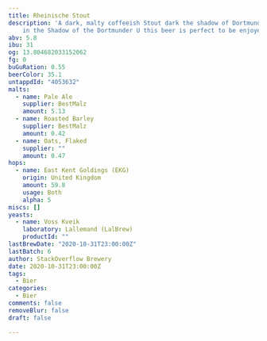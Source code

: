 ```yaml
---
title: Rheinische Stout
description: 'A dark, malty coffeeish Stout dark the shadow of Dortmunder U.Brewed
    in the Shadow of the Dortmunder U this beer is perfect to be enjoyed in the winter. '
abv: 5.8
ibu: 31
og: 13.804682033152062
fg: 0
buGuRation: 0.55
beerColor: 35.1
untappdId: "4053632"
malts:
  - name: Pale Ale
    supplier: BestMalz
    amount: 5.13
  - name: Roasted Barley
    supplier: BestMalz
    amount: 0.42
  - name: Oats, Flaked
    supplier: ""
    amount: 0.47
hops:
  - name: East Kent Goldings (EKG)
    origin: United Kingdom
    amount: 59.8
    usage: Both
    alpha: 5
miscs: []
yeasts:
  - name: Voss Kveik
    laboratory: Lallemand (LalBrew)
    productId: ""
lastBrewDate: "2020-10-31T23:00:00Z"
lastBatch: 6
author: StackOverflow Brewery
date: 2020-10-31T23:00:00Z
tags:
  - Bier
categories:
  - Bier
comments: false
removeBlur: false
draft: false

---
```

